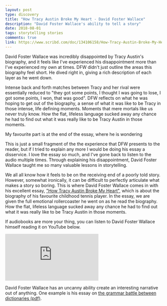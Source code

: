 ```yaml
---
layout: post
type: discovery
title: "How Tracy Austin Broke My Heart - David Foster Wallace"
description: "David Foster Wallace's ability to tell a story"
date: 2018-08-01
tags: storytelling stories
comments: true
link: https://www.scribd.com/doc/134106158/How-Tracy-Austin-Broke-My-Heart-David-Foster-Wallace
---
```


David Foster Wallace was incredibly disappointed by Tracy Austin's biography, and it feels like I've experienced his disappointment more than I've experienced my own at times.
DFW didn't just outline the areas this biography feel short.
He dived right in, giving a rich description of each layer as he went down.

Intense back and forth matches between Tracy and her rival were essentially reduced to "they got some points, I thought I was going to lose, I got some points, I won, that was good".
DFW reflects on what he was hoping to get out of the biography, a sense of what it was like to be Tracy in those intense, life defining moments.
Moments that mere mortals like us never truly know.
How the flat, lifeless language sucked away any chance he had to find out what it was really like to be Tracy Austin in those moments.

My favourite part is at the end of the essay, where he is wondering 

This is just a small fragment of the the experience that DFW presents to the reader, but if I tried to explain any more I would be doing his essay a disservice.
I love the essay so much, and I've gone back to listen to the audio multiple times.
Through explaining his disappointment, David Foster Wallace taught me so many valuable lessons in storytelling.


We all all know how it feels to be on the receiving end of a poorly told story.
However, somewhat ironically, it can be difficult to perfectly articulate what makes a story so boring.
This is where David Foster Wallace comes in with his excellent essay, ["How Tracy Austin Broke My Heart"](https://www.scribd.com/doc/134106158/How-Tracy-Austin-Broke-My-Heart-David-Foster-Wallace), which is about the biography of his favourite childhood tennis player.
In the essay, we are given the full emotional rollercoaster he went on as he read the biography.
How the flat, lifeless language sucked away any chance he had to find out what it was really like to be Tracy Austin in those moments.

If audiobooks are more your thing, you can listen to David Foster Wallace himself reading it on YouTube below.

<div class="youtube-wrapper">
  <iframe src="https://www.youtube-nocookie.com/embed/U7BYK0hZibk" frameborder="0" allow="encrypted-media" allowfullscreen></iframe>
</div>

David Foster Wallace has an uncanny ability create an interesting narrative out of anything.
One example is his essay on [the grammar battle between dictionaries (pdf)](https://harpers.org/wp-content/uploads/HarpersMagazine-2001-04-0070913.pdf).